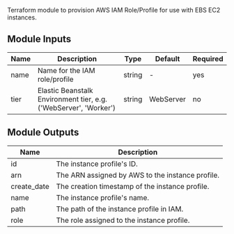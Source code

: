 Terraform module to provision AWS IAM Role/Profile for use with EBS EC2 instances.

## Module Inputs

| Name | Description | Type | Default | Required |
|------|-------------|------|---------|----------|
| name | Name for the IAM role/profile | string | - | yes |
| tier | Elastic Beanstalk Environment tier, e.g. ('WebServer', 'Worker') | string | WebServer | no |

## Module Outputs

| Name | Description |
|------|-------------|
|id|The instance profile's ID.|
|arn|The ARN assigned by AWS to the instance profile.|
|create_date|The creation timestamp of the instance profile.|
|name|The instance profile's name.|
|path|The path of the instance profile in IAM.|
|role|The role assigned to the instance profile.|